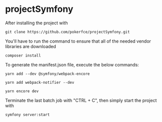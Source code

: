 # projectSymfony


After installing the project with

```
git clone https://github.com/pokerfce/projectSymfony.git
```

You'll have to run the command to ensure that all of the needed vendor libraries are downloaded

```
composer install 
```

To generate the manifest.json file, execute the below commands:

```
yarn add --dev @symfony/webpack-encore

yarn add webpack-notifier --dev

yarn encore dev
```

Terminate the last batch job with "CTRL + C", then simply start the project with

```
symfony server:start
```
